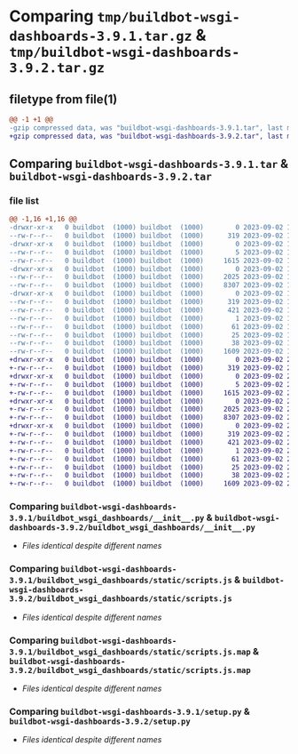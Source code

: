 # Comparing `tmp/buildbot-wsgi-dashboards-3.9.1.tar.gz` & `tmp/buildbot-wsgi-dashboards-3.9.2.tar.gz`

## filetype from file(1)

```diff
@@ -1 +1 @@
-gzip compressed data, was "buildbot-wsgi-dashboards-3.9.1.tar", last modified: Sat Sep  2 16:04:24 2023, max compression
+gzip compressed data, was "buildbot-wsgi-dashboards-3.9.2.tar", last modified: Sat Sep  2 20:52:37 2023, max compression
```

## Comparing `buildbot-wsgi-dashboards-3.9.1.tar` & `buildbot-wsgi-dashboards-3.9.2.tar`

### file list

```diff
@@ -1,16 +1,16 @@
-drwxr-xr-x   0 buildbot  (1000) buildbot  (1000)        0 2023-09-02 16:04:24.981721 buildbot-wsgi-dashboards-3.9.1/
--rw-r--r--   0 buildbot  (1000) buildbot  (1000)      319 2023-09-02 16:04:24.981721 buildbot-wsgi-dashboards-3.9.1/PKG-INFO
-drwxr-xr-x   0 buildbot  (1000) buildbot  (1000)        0 2023-09-02 16:04:24.981721 buildbot-wsgi-dashboards-3.9.1/buildbot_wsgi_dashboards/
--rw-r--r--   0 buildbot  (1000) buildbot  (1000)        5 2023-09-02 16:04:24.000000 buildbot-wsgi-dashboards-3.9.1/buildbot_wsgi_dashboards/VERSION
--rw-r--r--   0 buildbot  (1000) buildbot  (1000)     1615 2023-09-02 16:00:07.000000 buildbot-wsgi-dashboards-3.9.1/buildbot_wsgi_dashboards/__init__.py
-drwxr-xr-x   0 buildbot  (1000) buildbot  (1000)        0 2023-09-02 16:04:24.981721 buildbot-wsgi-dashboards-3.9.1/buildbot_wsgi_dashboards/static/
--rw-r--r--   0 buildbot  (1000) buildbot  (1000)     2025 2023-09-02 16:04:24.000000 buildbot-wsgi-dashboards-3.9.1/buildbot_wsgi_dashboards/static/scripts.js
--rw-r--r--   0 buildbot  (1000) buildbot  (1000)     8307 2023-09-02 16:04:24.000000 buildbot-wsgi-dashboards-3.9.1/buildbot_wsgi_dashboards/static/scripts.js.map
-drwxr-xr-x   0 buildbot  (1000) buildbot  (1000)        0 2023-09-02 16:04:24.981721 buildbot-wsgi-dashboards-3.9.1/buildbot_wsgi_dashboards.egg-info/
--rw-r--r--   0 buildbot  (1000) buildbot  (1000)      319 2023-09-02 16:04:24.000000 buildbot-wsgi-dashboards-3.9.1/buildbot_wsgi_dashboards.egg-info/PKG-INFO
--rw-r--r--   0 buildbot  (1000) buildbot  (1000)      421 2023-09-02 16:04:24.000000 buildbot-wsgi-dashboards-3.9.1/buildbot_wsgi_dashboards.egg-info/SOURCES.txt
--rw-r--r--   0 buildbot  (1000) buildbot  (1000)        1 2023-09-02 16:04:24.000000 buildbot-wsgi-dashboards-3.9.1/buildbot_wsgi_dashboards.egg-info/dependency_links.txt
--rw-r--r--   0 buildbot  (1000) buildbot  (1000)       61 2023-09-02 16:04:24.000000 buildbot-wsgi-dashboards-3.9.1/buildbot_wsgi_dashboards.egg-info/entry_points.txt
--rw-r--r--   0 buildbot  (1000) buildbot  (1000)       25 2023-09-02 16:04:24.000000 buildbot-wsgi-dashboards-3.9.1/buildbot_wsgi_dashboards.egg-info/top_level.txt
--rw-r--r--   0 buildbot  (1000) buildbot  (1000)       38 2023-09-02 16:04:24.981721 buildbot-wsgi-dashboards-3.9.1/setup.cfg
--rw-r--r--   0 buildbot  (1000) buildbot  (1000)     1609 2023-09-02 16:00:07.000000 buildbot-wsgi-dashboards-3.9.1/setup.py
+drwxr-xr-x   0 buildbot  (1000) buildbot  (1000)        0 2023-09-02 20:52:37.323030 buildbot-wsgi-dashboards-3.9.2/
+-rw-r--r--   0 buildbot  (1000) buildbot  (1000)      319 2023-09-02 20:52:37.323030 buildbot-wsgi-dashboards-3.9.2/PKG-INFO
+drwxr-xr-x   0 buildbot  (1000) buildbot  (1000)        0 2023-09-02 20:52:37.323030 buildbot-wsgi-dashboards-3.9.2/buildbot_wsgi_dashboards/
+-rw-r--r--   0 buildbot  (1000) buildbot  (1000)        5 2023-09-02 20:52:37.000000 buildbot-wsgi-dashboards-3.9.2/buildbot_wsgi_dashboards/VERSION
+-rw-r--r--   0 buildbot  (1000) buildbot  (1000)     1615 2023-09-02 20:48:25.000000 buildbot-wsgi-dashboards-3.9.2/buildbot_wsgi_dashboards/__init__.py
+drwxr-xr-x   0 buildbot  (1000) buildbot  (1000)        0 2023-09-02 20:52:37.323030 buildbot-wsgi-dashboards-3.9.2/buildbot_wsgi_dashboards/static/
+-rw-r--r--   0 buildbot  (1000) buildbot  (1000)     2025 2023-09-02 20:52:37.000000 buildbot-wsgi-dashboards-3.9.2/buildbot_wsgi_dashboards/static/scripts.js
+-rw-r--r--   0 buildbot  (1000) buildbot  (1000)     8307 2023-09-02 20:52:37.000000 buildbot-wsgi-dashboards-3.9.2/buildbot_wsgi_dashboards/static/scripts.js.map
+drwxr-xr-x   0 buildbot  (1000) buildbot  (1000)        0 2023-09-02 20:52:37.323030 buildbot-wsgi-dashboards-3.9.2/buildbot_wsgi_dashboards.egg-info/
+-rw-r--r--   0 buildbot  (1000) buildbot  (1000)      319 2023-09-02 20:52:37.000000 buildbot-wsgi-dashboards-3.9.2/buildbot_wsgi_dashboards.egg-info/PKG-INFO
+-rw-r--r--   0 buildbot  (1000) buildbot  (1000)      421 2023-09-02 20:52:37.000000 buildbot-wsgi-dashboards-3.9.2/buildbot_wsgi_dashboards.egg-info/SOURCES.txt
+-rw-r--r--   0 buildbot  (1000) buildbot  (1000)        1 2023-09-02 20:52:37.000000 buildbot-wsgi-dashboards-3.9.2/buildbot_wsgi_dashboards.egg-info/dependency_links.txt
+-rw-r--r--   0 buildbot  (1000) buildbot  (1000)       61 2023-09-02 20:52:37.000000 buildbot-wsgi-dashboards-3.9.2/buildbot_wsgi_dashboards.egg-info/entry_points.txt
+-rw-r--r--   0 buildbot  (1000) buildbot  (1000)       25 2023-09-02 20:52:37.000000 buildbot-wsgi-dashboards-3.9.2/buildbot_wsgi_dashboards.egg-info/top_level.txt
+-rw-r--r--   0 buildbot  (1000) buildbot  (1000)       38 2023-09-02 20:52:37.323030 buildbot-wsgi-dashboards-3.9.2/setup.cfg
+-rw-r--r--   0 buildbot  (1000) buildbot  (1000)     1609 2023-09-02 20:48:25.000000 buildbot-wsgi-dashboards-3.9.2/setup.py
```

### Comparing `buildbot-wsgi-dashboards-3.9.1/buildbot_wsgi_dashboards/__init__.py` & `buildbot-wsgi-dashboards-3.9.2/buildbot_wsgi_dashboards/__init__.py`

 * *Files identical despite different names*

### Comparing `buildbot-wsgi-dashboards-3.9.1/buildbot_wsgi_dashboards/static/scripts.js` & `buildbot-wsgi-dashboards-3.9.2/buildbot_wsgi_dashboards/static/scripts.js`

 * *Files identical despite different names*

### Comparing `buildbot-wsgi-dashboards-3.9.1/buildbot_wsgi_dashboards/static/scripts.js.map` & `buildbot-wsgi-dashboards-3.9.2/buildbot_wsgi_dashboards/static/scripts.js.map`

 * *Files identical despite different names*

### Comparing `buildbot-wsgi-dashboards-3.9.1/setup.py` & `buildbot-wsgi-dashboards-3.9.2/setup.py`

 * *Files identical despite different names*

